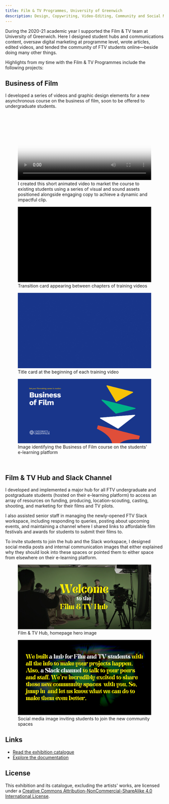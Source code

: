 ```yaml
---
title: Film & TV Programmes, University of Greenwich
description: Design, Copywriting, Video-Editing, Community and Social Media Management for the Film & TV Programmes at University of Greenwich
---
```

During the 2020-21 academic year I supported the Film & TV team at University of Greenwich. Here I designed student hubs and communications content, oversaw digital marketing at programme level, wrote articles, edited videos, and tended the community of FTV students online—beside doing many other things.

Highlights from my time with the Film & TV Programmes include the following projects:

## Business of Film

I developed a series of videos and graphic design elements for a new asynchronous course on the business of film, soon to be offered to undergraduate students.

<figure>
        <video width="100%" poster="assets\ftv\bof_still_frame.jpg" controls loop>
            <source src="assets\ftv\bof_video.mp4" type="video/mp4">
            <p>Your browser does not support the video tag.</p>
        </video>
        <figcaption>I created this short animated video to market the course to existing students using a series of visual and sound assets positioned alongside engaging copy to achieve a dynamic and impactful clip.</figcaption>
</figure>

<div class="split-layout">
    <figure style="flex: 1.777">
        <img src="assets\ftv\bof_title_cards.gif" alt="'Business of Film (explained)' is written alongside a list of words that relate to the course such as pitching, freelancing, and marketing" loading="lazy">
        <figcaption>Transition card appearing between chapters of training videos</figcaption>
    </figure>
    <figure style="flex: 1.777">
        <img src="assets\ftv\bof_temp_logo.gif" alt="Typography design reading 'Business of Film (explained)' fading in and out at the centre of the frame in loop" loading="lazy">
        <figcaption>Title card at the beginning of each training video</figcaption>
    </figure>
</div>

<figure>
        <img src="assets\ftv\bof_moodle.png" alt="Graphic design reading 'Set your career in motion: Business of Film' alongside shapes of different colours and the University of Greenwich logo" loading="lazy">
        <figcaption>Image identifying the Business of Film course on the students' e-learning platform</figcaption>
</figure>
<br>

## Film & TV Hub and Slack Channel

I developed and implemented a major hub for all FTV undergraduate and postgraduate students (hosted on their e-learning platform) to access an array of resources on funding, producing, location-scouting, casting, shooting, and marketing for their films and TV pilots. 

I also assisted senior staff in managing the newly-opened FTV Slack workspace, including responding to queries, posting about upcoming events, and maintaining a channel where I shared links to affordable film festivals and awards for students to submit their films to.

To invite students to join the hub and the Slack workspace, I designed social media posts and internal communication images that either explained why they should look into these spaces or pointed them to either space from elsewhere on their e-learning platform.

<div class="split-layout">
    <figure style="flex: 2.076">
        <img src="assets\ftv\ftv_hub.png" alt="'Business of Film (explained)' is written alongside a list of words that relate to the course such as pitching, freelancing, and marketing" loading="lazy">
        <figcaption>Film & TV Hub, homepage hero image</figcaption>
    </figure>
    <figure style="flex: 1.777">
        <img src="assets\ftv\we_built_a_hub.png" alt="Typography design reading 'Business of Film (explained)' fading in and out at the centre of the frame in loop" loading="lazy">
        <figcaption>Social media image inviting students to join the new community spaces</figcaption>
    </figure>
</div>

## Links

* [Read the exhibition
catalogue](https://arena-attachments.s3.amazonaws.com/7413063/c6f7ebaf91a84dd94ae368676d6010a2.pdf?1590356387)
* [Explore the documentation](https://www.are.na/francesco-imola-2o2ng4qooxm/eysiitp-project-portfolio-francesco-imola)

## License

This exhibition and its catalogue, excluding the artists' works, are licensed under a <a rel="license"
    href="http://creativecommons.org/licenses/by-nc-sa/4.0/" target="_blank" rel="noopener noreferrer">Creative Commons
    Attribution-NonCommercial-ShareAlike 4.0 International License</a>.